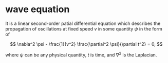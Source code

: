 # wave equation
It is a linear second-order patial differential equation which describes the propagation of oscillations at fixed speed $v$ in some quantity $\psi$ in the form of

$$
\nabla^2 \psi - \frac{1}{v^2} \frac{\partial^2 \psi}{\partial t^2} = 0,
$$

where $\psi$ can be any physical quantity, $t$ is time, and $\nabla^2$ is the Laplacian.
